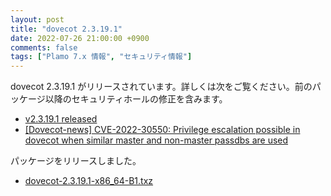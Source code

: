 ```yaml
---
layout: post
title: "dovecot 2.3.19.1"
date: 2022-07-26 21:00:00 +0900
comments: false
tags: ["Plamo 7.x 情報", "セキュリティ情報"]
---
```


dovecot 2.3.19.1 がリリースされています。詳しくは次をご覧ください。前のパッケージ以降のセキュリティホールの修正を含みます。

* [v2.3.19.1 released](https://dovecot.org/pipermail/dovecot-news/2022-June/000476.html)
* [[Dovecot-news] CVE-2022-30550: Privilege escalation possible in dovecot when similar master and non-master passdbs are used](https://dovecot.org/pipermail/dovecot-news/2022-July/000477.html)

パッケージをリリースしました。

* [dovecot-2.3.19.1-x86_64-B1.txz](http://repository.plamolinux.org/pub/linux/Plamo/Plamo-7.x/x86_64/plamo/08_daemons/dovecot-2.3.19.1-x86_64-B1.txz)
